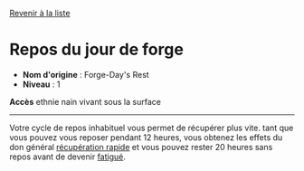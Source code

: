 [Revenir à la liste](list.md)

# Repos du jour de forge

 * **Nom d'origine** : Forge-Day's Rest
 * **Niveau** : 1


<p><span id="ctl00_MainContent_DetailedOutput"><strong>Accès</strong> ethnie nain vivant sous la surface<br></span></p>
<hr>
<p>Votre cycle de repos inhabituel vous permet de récupérer plus vite. tant que vous pouvez vous reposer pendant 12 heures, vous obtenez les effets du don général <a href="https://2e.aonprd.com/Feats.aspx?ID=782">récupération rapide</a> et vous pouvez rester 20 heures sans repos avant de devenir <a href="https://2e.aonprd.com/Conditions.aspx?ID=15">fatigué</a>.&nbsp;</p>